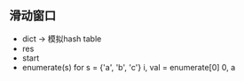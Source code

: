 ## 滑动窗口
* dict -> 模拟hash table
* res 
* start
* enumerate(s) for s = {'a', 'b', 'c'}
  i, val = enumerate[0]
  0, a
